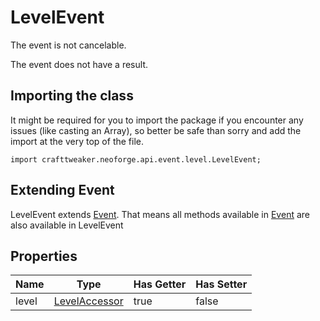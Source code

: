 # LevelEvent

The event is not cancelable.

The event does not have a result.

## Importing the class

It might be required for you to import the package if you encounter any issues (like casting an Array), so better be safe than sorry and add the import at the very top of the file.
```zenscript
import crafttweaker.neoforge.api.event.level.LevelEvent;
```


## Extending Event

LevelEvent extends [Event](/neoforge/api/event/Event). That means all methods available in [Event](/neoforge/api/event/Event) are also available in LevelEvent

## Properties

| Name  |                       Type                        | Has Getter | Has Setter |
|-------|---------------------------------------------------|------------|------------|
| level | [LevelAccessor](/vanilla/api/world/LevelAccessor) | true       | false      |

